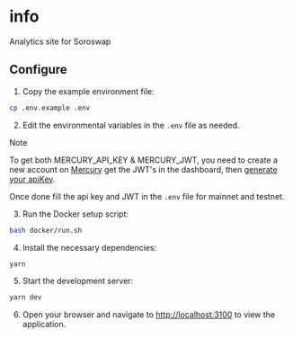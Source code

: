 # info
Analytics site for Soroswap

## Configure

1. Copy the example environment file:
  ```sh
  cp .env.example .env
  ```

2. Edit the environmental variables in the `.env` file as needed.

>[!NOTE] 
> To get both MERCURY_API_KEY & MERCURY_JWT, you need to create a new account on [Mercury](https://main.mercurydata.app/) get the JWT's in the dashboard, then [generate your apiKey](https://docs.mercurydata.app/get-started-with-mercury/authentication).

Once done fill the api key and JWT in the `.env` file for mainnet and testnet.

3. Run the Docker setup script:
  ```sh
  bash docker/run.sh
  ```

4. Install the necessary dependencies:
  ```sh
  yarn
  ```

5. Start the development server:
  ```sh
  yarn dev
  ```

6. Open your browser and navigate to [http://localhost:3100](http://localhost:3100) to view the application.
